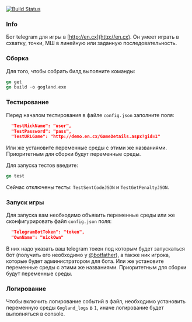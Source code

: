 [![Build Status](https://travis-ci.com/Maksimall89/gogland.svg?branch=master)](https://travis-ci.com/Maksimall89/gogland)
### Info
Бот telegram для игры в [http://en.cx](http://en.cx). Он умеет играть в схватку, точки, МШ в линейную или заданную последовательность.
### Сборка
Для того, чтобы собрать билд выполните команды:
```go
go get
go build -o gogland.exe
```
### Тестирование
Перед началом тестирования в файле `config.json` заполните поля:
```json
  "TestNickName": "user",
  "TestPassword": "pass",
  "TestURLGame": "http://demo.en.cx/GameDetails.aspx?gid=1"
```
Или же установите переменные среды с этими же названиями. Приоритетным для сборки будут переменные среды.

Для запуска тестов введите:
```go
go test
```
Сейчас отключены тесты: `TestSentCodeJSON` и `TestGetPenaltyJSON`.
### Запуск игры
Для запуска вам необходимо объявить переменные среды или же сконфигурировать файл `config.json` поля:
```json
  "TelegramBotToken": "token",
  "OwnName": "nickOwn"
```
В них надо указать ваш telegram токен под которым будет запускаться бот (получить его необходимо у [@botfather](https://t.me/botfather)), а также ник игрока, которые будет администратором для бота. Или же установите переменные среды с этими же названиями. Приоритетным для сборки будут переменные среды.
### Логирование
Чтобы включить логирование событий в файл, необходимо установить переменную среды `Gogland_logs` в `1`, иначе логирование будет выполняться в console.
